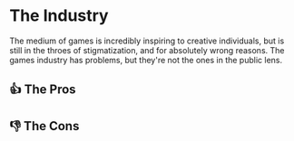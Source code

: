 # The Industry

The medium of games is incredibly inspiring to creative individuals, but is still in the throes of stigmatization, and for absolutely wrong reasons. The games industry has problems, but they're not the ones in the public lens.

## :thumbsup: The Pros

## :thumbsdown: The Cons
